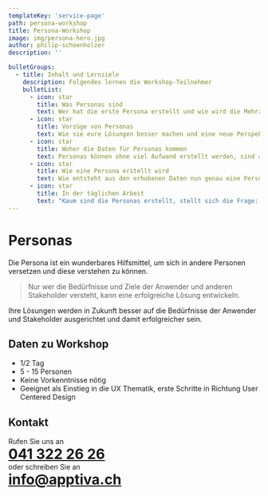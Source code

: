 ```yaml
---
templateKey: 'service-page'
path: persona-workshop
title: Persona-Workshop
image: img/persona-hero.jpg
author: philip-schoenholzer
description: ''

bulletGroups:
  - title: Inhalt und Lernziele
    description: Folgendes lernen die Workshop-Teilnehmer
    bulletList:
      - icon: star
        title: Was Personas sind
        text: Wer hat die erste Persona erstellt und wie wird die Mehrzahl von Persona korrekt geschrieben. Und was ist eine Persona überhaupt?
      - icon: star
        title: Vorzüge von Personas
        text: Wie sie eure Lösungen besser machen und eine neue Perspektive in deren Entwicklung bringen.
      - icon: star
        title: Woher die Daten für Personas kommen
        text: Personas können ohne viel Aufwand erstellt werden, sind aber mit den entsprechenden Daten aus Erhebungen noch wirksamer.
      - icon: star 
        title: Wie eine Persona erstellt wird
        text: Wie entsteht aus den erhobenen Daten nun genau eine Persona? Was muss beachtet werden?
      - icon: star
        title: In der täglichen Arbeit
        text: "Kaum sind die Personas erstellt, stellt sich die Frage: 'Und jetzt?' Wie werden Personas in der täglichen Arbeit eingesetzt und wann werden neue oder zusätzlich Personas erstellt."
---
```


# Personas

Die Persona ist ein wunderbares Hilfsmittel, um sich in andere Personen versetzen und diese verstehen zu können.

> Nur wer die Bedürfnisse und Ziele der Anwender und anderen Stakeholder versteht, kann eine erfolgreiche Lösung entwickeln.

Ihre Lösungen werden in Zukunft besser auf die Bedürfnisse der Anwender und Stakeholder ausgerichtet und damit erfolgreicher sein.

## Daten zu Workshop

* 1/2 Tag
* 5 - 15 Personen
* Keine Vorkenntnisse nötig
* Geeignet als Einstieg in die UX Thematik, erste Schritte in Richtung User Centered Design

<style>
.service h1, .service h2, .service p {
  margin: 0;
}
</style>

## Kontakt

<div class="service">

Rufen Sie uns an

# <a href="tel:+41413222626">041 322 26 26</a>

oder schreiben Sie an

# <a href="mailto:info@apptiva.ch">info@­apptiva.ch</a>

</div>
